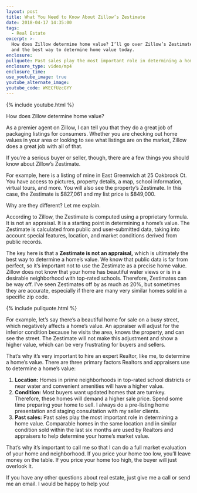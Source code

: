 ```yaml
---
layout: post
title: What You Need to Know About Zillow’s Zestimate
date: 2018-04-17 14:35:00
tags:
  - Real Estate
excerpt: >-
  How does Zillow determine home value? I’ll go over Zillow’s Zestimate feature
  and the best way to determine home value today.
enclosure:
pullquote: Past sales play the most important role in determining a home value.
enclosure_type: video/mp4
enclosure_time:
use_youtube_image: true
youtube_alternate_image:
youtube_code: WKECfUzcGYY
---
```


{% include youtube.html %}

How does Zillow determine home value? 

As a premier agent on Zillow, I can tell you that they do a great job of packaging listings for consumers. Whether you are checking out home values in your area or looking to see what listings are on the market, Zillow does a great job with all of that. 

If you’re a serious buyer or seller, though, there are a few things you should know about Zillow’s Zestimate. 

For example, here is a listing of mine in East Greenwich at 25 Oakbrook Ct. You have access to pictures, property details, a map, school information, virtual tours, and more. You will also see the property’s Zestimate. In this case, the Zestimate is $827,061 and my list price is $849,000. 

Why are they different? Let me explain.

According to Zillow, the Zestimate is computed using a proprietary formula. It is not an appraisal. It is a starting point in determining a home’s value. The Zestimate is calculated from public and user-submitted data, taking into account special features, location, and market conditions derived from public records. 

The key here is that a **Zestimate is not an appraisal,** which is ultimately the best way to determine a home’s value. We know that public data is far from perfect, so it’s important not to use the Zestimate as a precise home value. Zillow does not know that your home has beautiful water views or is in a desirable neighborhood with top-rated schools. Therefore, Zestimates can be way off. I’ve seen Zestimates off by as much as 20%, but sometimes they are accurate, especially if there are many very similar homes sold in a specific zip code.

{% include pullquote.html %}

For example, let’s say there’s a beautiful home for sale on a busy street, which negatively affects a home’s value. An appraiser will adjust for the inferior condition because he visits the area, knows the property, and can see the street. The Zestimate will not make this adjustment and show a higher value, which can be very frustrating for buyers and sellers. 

That’s why it’s very important to hire an expert Realtor, like me, to determine a home’s value. There are three primary factors Realtors and appraisers use to determine a home’s value: 

1. **Location:** Homes in prime neighborhoods in top-rated school districts or near water and convenient amenities will have a higher value. 
2. **Condition:** Most buyers want updated homes that are turnkey. Therefore, these homes will demand a higher sale price. Spend some time preparing your home to sell. I always do a pre-listing home presentation and staging consultation with my seller clients. 
3. **Past sales:** Past sales play the most important role in determining a home value. Comparable homes in the same location and in similar condition sold within the last six months are used by Realtors and appraisers to help determine your home’s market value. 

That’s why it’s important to call me so that I can do a full market evaluation of your home and neighborhood. If you price your home too low, you’ll leave money on the table. If you price your home too high, the buyer will just overlook it. 

If you have any other questions about real estate, just give me a call or send me an email. I would be happy to help you!<br>